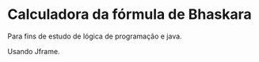 # Calculadora da fórmula de Bhaskara

Para fins de estudo de lógica de programação e java.

Usando Jframe.

